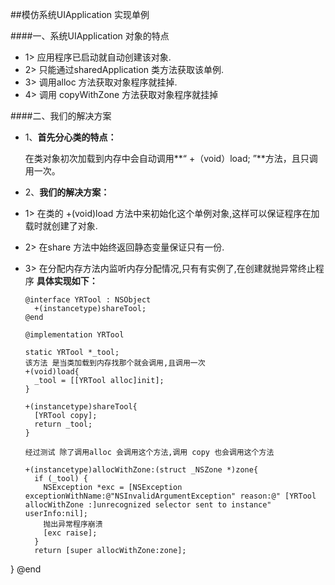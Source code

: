 ##模仿系统UIApplication 实现单例

####一、系统UIApplication 对象的特点
- 1> 应用程序已启动就自动创建该对象.
- 2> 只能通过sharedApplication 类方法获取该单例.
- 3> 调用alloc 方法获取对象程序就挂掉.
- 4> 调用 copyWithZone 方法获取对象程序就挂掉

####二、我们的解决方案
- 1、**首先分心类的特点：**

  在类对象初次加载到内存中会自动调用**“ +（void）load; ”**方法，且只调用一次。
- 2、**我们的解决方案：**
- 1> 在类的 +(void)load 方法中来初始化这个单例对象,这样可以保证程序在加载时就创建了对象.
- 2> 在share 方法中始终返回静态变量保证只有一份.
- 3> 在分配内存方法内监听内存分配情况,只有有实例了,在创建就抛异常终止程序
**具体实现如下：**
  ```objc
  @interface YRTool : NSObject
    +(instancetype)shareTool;
  @end
  ```
  ```objc
  @implementation YRTool

  static YRTool *_tool;
  该方法 是当类加载到内存找那个就会调用,且调用一次
  +(void)load{
    _tool = [[YRTool alloc]init];
  }

  +(instancetype)shareTool{
    [YRTool copy];
    return _tool;
  }

  经过测试 除了调用alloc 会调用这个方法,调用 copy 也会调用这个方法

  +(instancetype)allocWithZone:(struct _NSZone *)zone{
    if (_tool) {
      NSException *exc = [NSException exceptionWithName:@"NSInvalidArgumentException" reason:@" [YRTool allocWithZone :]unrecognized selector sent to instance" userInfo:nil];
      抛出异常程序崩溃
      [exc raise];
    }
    return [super allocWithZone:zone];
}
@end
```
